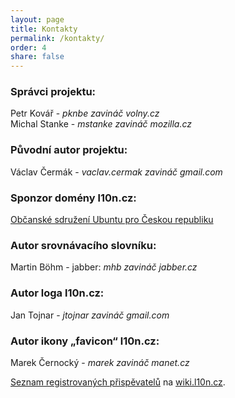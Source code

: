 ```yaml
---
layout: page
title: Kontakty
permalink: /kontakty/
order: 4
share: false
---
```


### Správci projektu:
Petr Kovář - *pknbe zavináč volny.cz* <br>
Michal Stanke - *mstanke zavináč mozilla.cz*

### Původní autor projektu:
Václav Čermák - *vaclav.cermak zavináč gmail.com*

### Sponzor domény l10n.cz:
[Občanské sdružení Ubuntu pro Českou republiku](http://sdruzeni.ubuntu.cz/)

### Autor srovnávacího slovníku:
Martin Böhm - jabber: *mhb zavináč jabber.cz*

### Autor loga l10n.cz:
Jan Tojnar - *jtojnar zavináč gmail.com*

### Autor ikony „favicon“ l10n.cz:
Marek Černocký - *marek zavináč manet.cz*

[Seznam registrovaných přispěvatelů](https://wiki.l10n.cz/Speciální:Listusers) na [wiki.l10n.cz](https://wiki.l10n.cz/).
